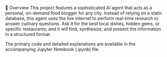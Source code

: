 📖 Overview
This project features a sophisticated AI agent that acts as a personal, on-demand food blogger for any city. Instead of relying on a static database, this agent uses the live internet to perform real-time research to answer culinary questions. Ask it for the best local dishes, hidden gems, or specific restaurants, and it will find, synthesize, and present the information in a structured format.

The primary code and detailed explanations are available in the accompanying Jupyter Notebook (.ipynb) file.
